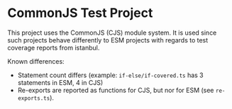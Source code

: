 # CommonJS Test Project

This project uses the CommonJS (CJS) module system. It is used since such projects behave differently to ESM projects with regards to test coverage reports from istanbul.

Known differences:

-   Statement count differs (example: `if-else/if-covered.ts` has 3 statements in ESM, 4 in CJS)
-   Re-exports are reported as functions for CJS, but nor for ESM (see `re-exports.ts`).
